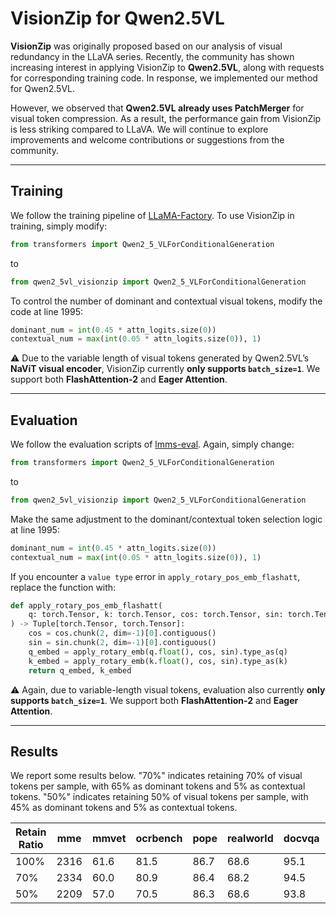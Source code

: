 # VisionZip for Qwen2.5VL

**VisionZip** was originally proposed based on our analysis of visual redundancy in the LLaVA series. Recently, the community has shown increasing interest in applying VisionZip to **Qwen2.5VL**, along with requests for corresponding training code. In response, we implemented our method for Qwen2.5VL.

However, we observed that **Qwen2.5VL already uses PatchMerger** for visual token compression. As a result, the performance gain from VisionZip is less striking compared to LLaVA. We will continue to explore improvements and welcome contributions or suggestions from the community.

---
## Training

We follow the training pipeline of [LLaMA-Factory](https://github.com/hiyouga/LLaMA-Factory). To use VisionZip in training, simply modify:

```python
from transformers import Qwen2_5_VLForConditionalGeneration
```

to

```python
from qwen2_5vl_visionzip import Qwen2_5_VLForConditionalGeneration
```

To control the number of dominant and contextual visual tokens, modify the code at line 1995:

```python
dominant_num = int(0.45 * attn_logits.size(0))
contextual_num = max(int(0.05 * attn_logits.size(0)), 1)
```

⚠️ Due to the variable length of visual tokens generated by Qwen2.5VL’s **NaViT visual encoder**, VisionZip currently **only supports `batch_size=1`**.
We support both **FlashAttention-2** and **Eager Attention**.

---

## Evaluation

We follow the evaluation scripts of [lmms-eval](https://github.com/EvolvingLMMs-Lab/lmms-eval). Again, simply change:

```python
from transformers import Qwen2_5_VLForConditionalGeneration
```

to

```python
from qwen2_5vl_visionzip import Qwen2_5_VLForConditionalGeneration
```

Make the same adjustment to the dominant/contextual token selection logic at line 1995:
```python
dominant_num = int(0.45 * attn_logits.size(0))
contextual_num = max(int(0.05 * attn_logits.size(0)), 1)
```


If you encounter a `value type` error in `apply_rotary_pos_emb_flashatt`, replace the function with:

```python
def apply_rotary_pos_emb_flashatt(
    q: torch.Tensor, k: torch.Tensor, cos: torch.Tensor, sin: torch.Tensor
) -> Tuple[torch.Tensor, torch.Tensor]:
    cos = cos.chunk(2, dim=-1)[0].contiguous()
    sin = sin.chunk(2, dim=-1)[0].contiguous()
    q_embed = apply_rotary_emb(q.float(), cos, sin).type_as(q)
    k_embed = apply_rotary_emb(k.float(), cos, sin).type_as(k)
    return q_embed, k_embed
```

⚠️ Again, due to variable-length visual tokens, evaluation also currently **only supports `batch_size=1`**.
We support both **FlashAttention-2** and **Eager Attention**.

---

## Results
We report some results below. "70%" indicates retaining 70% of visual tokens per sample, with 65% as dominant tokens and 5% as contextual tokens.
"50%" indicates retaining 50% of visual tokens per sample, with 45% as dominant tokens and 5% as contextual tokens.





| Retain Ratio | mme  | mmvet | ocrbench | pope | realworld | docvqa | MathVerse |
| ------------ | ---- | ----- | -------- | ---- | --------- | ------ | --------- |
| 100%         | 2316 | 61.6  | 81.5     | 86.7 | 68.6      | 95.1   | 46.3      |
| 70%          | 2334 | 60.0  | 80.9     | 86.4 | 68.2      | 94.5   | 45.8      |
| 50%          | 2209 | 57.0  | 70.5     | 86.3 | 68.6      | 93.8   | 45.1      |


